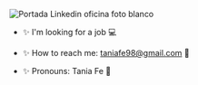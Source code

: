 
![Portada Linkedin oficina foto blanco](https://user-images.githubusercontent.com/116085996/229599675-9c6345a7-7125-427c-83f6-3ddf905f21f6.png)

<!-- **Taniagf31/Taniagf31** is a ✨ _special_ ✨ repository because its `README.md` (this file) appears on your GitHub profile. -->

- ✨ I'm looking for a job 💻

<!-- - ✨ I'm currently learning React 📝

- ✨ I'm looking to collaborate in technology companies 👩‍💼 -->

- ✨ How to reach me: taniafe98@gmail.com 📧

- ✨ Pronouns: Tania Fe 🌸

